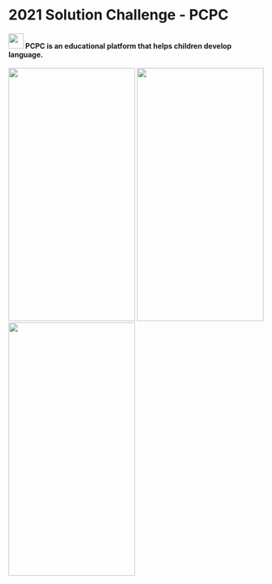 # 2021 Solution Challenge - PCPC
#### <img width="30" heigth="30" src="https://user-images.githubusercontent.com/75411735/160313664-de1a6a0a-0d48-43c6-95ac-0842a99ddb4e.png"> PCPC is an educational platform that helps children develop language.
<img width="250" height="500" src = "https://user-images.githubusercontent.com/75411735/160312456-f0db59de-02c1-49ed-b156-c8d94b3b9ea9.png">
<img width="250" height="500" src = "https://user-images.githubusercontent.com/75411735/160312629-d86b9ff2-20ea-4538-bc0b-84514c9ac6e3.png">
<img width="250" height="500" src = "https://user-images.githubusercontent.com/75411735/160312655-51922efe-826b-4002-b80d-ce95c48e5628.png">
